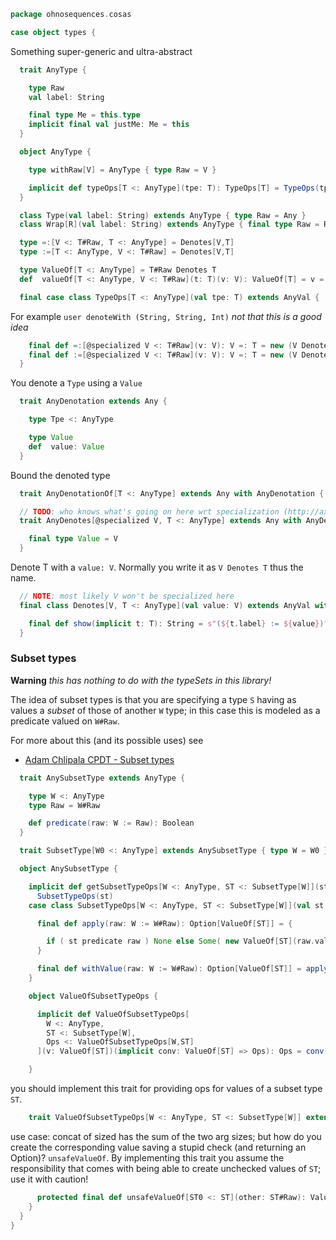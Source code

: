 
```scala
package ohnosequences.cosas

case object types {
```

Something super-generic and ultra-abstract

```scala
  trait AnyType {

    type Raw
    val label: String

    final type Me = this.type
    implicit final val justMe: Me = this
  }

  object AnyType {

    type withRaw[V] = AnyType { type Raw = V }

    implicit def typeOps[T <: AnyType](tpe: T): TypeOps[T] = TypeOps(tpe)
  }

  class Type(val label: String) extends AnyType { type Raw = Any }
  class Wrap[R](val label: String) extends AnyType { final type Raw = R }

  type =:[V <: T#Raw, T <: AnyType] = Denotes[V,T]
  type :=[T <: AnyType, V <: T#Raw] = Denotes[V,T]

  type ValueOf[T <: AnyType] = T#Raw Denotes T
  def  valueOf[T <: AnyType, V <: T#Raw](t: T)(v: V): ValueOf[T] = v =: t

  final case class TypeOps[T <: AnyType](val tpe: T) extends AnyVal {
```

For example `user denoteWith (String, String, Int)` _not that this is a good idea_

```scala
    final def =:[@specialized V <: T#Raw](v: V): V =: T = new (V Denotes T)(v)
    final def :=[@specialized V <: T#Raw](v: V): V =: T = new (V Denotes T)(v)
  }
```

You denote a `Type` using a `Value`

```scala
  trait AnyDenotation extends Any {

    type Tpe <: AnyType

    type Value
    def  value: Value
  }
```

Bound the denoted type

```scala
  trait AnyDenotationOf[T <: AnyType] extends Any with AnyDenotation { type Tpe = T }

  // TODO: who knows what's going on here wrt specialization (http://axel22.github.io/2013/11/03/specialization-quirks.html)
  trait AnyDenotes[@specialized V, T <: AnyType] extends Any with AnyDenotationOf[T] {

    final type Value = V
  }
```

Denote T with a `value: V`. Normally you write it as `V Denotes T` thus the name.

```scala
  // NOTE: most likely V won't be specialized here
  final class Denotes[V, T <: AnyType](val value: V) extends AnyVal with AnyDenotes[V, T] {

    final def show(implicit t: T): String = s"(${t.label} := ${value})"
  }
```


  ### Subset types

  **Warning** _this has nothing to do with the typeSets in this library!_

  The idea of subset types is that you are specifying a type `S` having as values a _subset_ of those of another `W` type; in this case this is modeled as a predicate valued on `W#Raw`.

  For more about this (and its possible uses) see

  - [Adam Chlipala CPDT - Subset types](http://adam.chlipala.net/cpdt/html/Subset.html)


```scala
  trait AnySubsetType extends AnyType {

    type W <: AnyType
    type Raw = W#Raw

    def predicate(raw: W := Raw): Boolean
  }

  trait SubsetType[W0 <: AnyType] extends AnySubsetType { type W = W0 }

  object AnySubsetType {

    implicit def getSubsetTypeOps[W <: AnyType, ST <: SubsetType[W]](st: ST): SubsetTypeOps[W,ST] =
      SubsetTypeOps(st)
    case class SubsetTypeOps[W <: AnyType, ST <: SubsetType[W]](val st: ST) extends AnyVal {

      final def apply(raw: W := W#Raw): Option[ValueOf[ST]] = {

        if ( st predicate raw ) None else Some( new ValueOf[ST](raw.value) )
      }

      final def withValue(raw: W := W#Raw): Option[ValueOf[ST]] = apply(raw)
    }

    object ValueOfSubsetTypeOps {

      implicit def ValueOfSubsetTypeOps[
        W <: AnyType,
        ST <: SubsetType[W],
        Ops <: ValueOfSubsetTypeOps[W,ST]
      ](v: ValueOf[ST])(implicit conv: ValueOf[ST] => Ops): Ops = conv(v)

    }
```

you should implement this trait for providing ops for values of a subset type `ST`.

```scala
    trait ValueOfSubsetTypeOps[W <: AnyType, ST <: SubsetType[W]] extends Any {
```

use case: concat of sized has the sum of the two arg sizes; but how do you create the corresponding value saving a stupid check (and returning an Option)? `unsafeValueOf`. By implementing this trait you assume the responsibility that comes with being able to create unchecked values of `ST`; use it with caution!

```scala
      protected final def unsafeValueOf[ST0 <: ST](other: ST#Raw): ValueOf[ST] = new ValueOf[ST](other)
    }
  }
}

```




[test/scala/cosas/asserts.scala]: ../../../test/scala/cosas/asserts.scala.md
[test/scala/cosas/DenotationTests.scala]: ../../../test/scala/cosas/DenotationTests.scala.md
[test/scala/cosas/SubsetTypesTests.scala]: ../../../test/scala/cosas/SubsetTypesTests.scala.md
[test/scala/cosas/EqualityTests.scala]: ../../../test/scala/cosas/EqualityTests.scala.md
[test/scala/cosas/PropertyTests.scala]: ../../../test/scala/cosas/PropertyTests.scala.md
[test/scala/cosas/RecordTests.scala]: ../../../test/scala/cosas/RecordTests.scala.md
[test/scala/cosas/TypeSetTests.scala]: ../../../test/scala/cosas/TypeSetTests.scala.md
[test/scala/cosas/TypeUnionTests.scala]: ../../../test/scala/cosas/TypeUnionTests.scala.md
[main/scala/cosas/typeUnions.scala]: typeUnions.scala.md
[main/scala/cosas/properties.scala]: properties.scala.md
[main/scala/cosas/records.scala]: records.scala.md
[main/scala/cosas/fns.scala]: fns.scala.md
[main/scala/cosas/types.scala]: types.scala.md
[main/scala/cosas/typeSets.scala]: typeSets.scala.md
[main/scala/cosas/ops/records/Conversions.scala]: ops/records/Conversions.scala.md
[main/scala/cosas/ops/records/Update.scala]: ops/records/Update.scala.md
[main/scala/cosas/ops/records/Transform.scala]: ops/records/Transform.scala.md
[main/scala/cosas/ops/records/Get.scala]: ops/records/Get.scala.md
[main/scala/cosas/ops/typeSets/Conversions.scala]: ops/typeSets/Conversions.scala.md
[main/scala/cosas/ops/typeSets/Filter.scala]: ops/typeSets/Filter.scala.md
[main/scala/cosas/ops/typeSets/Subtract.scala]: ops/typeSets/Subtract.scala.md
[main/scala/cosas/ops/typeSets/Mappers.scala]: ops/typeSets/Mappers.scala.md
[main/scala/cosas/ops/typeSets/Union.scala]: ops/typeSets/Union.scala.md
[main/scala/cosas/ops/typeSets/Reorder.scala]: ops/typeSets/Reorder.scala.md
[main/scala/cosas/ops/typeSets/Take.scala]: ops/typeSets/Take.scala.md
[main/scala/cosas/ops/typeSets/Representations.scala]: ops/typeSets/Representations.scala.md
[main/scala/cosas/ops/typeSets/Pop.scala]: ops/typeSets/Pop.scala.md
[main/scala/cosas/ops/typeSets/Replace.scala]: ops/typeSets/Replace.scala.md
[main/scala/cosas/equality.scala]: equality.scala.md